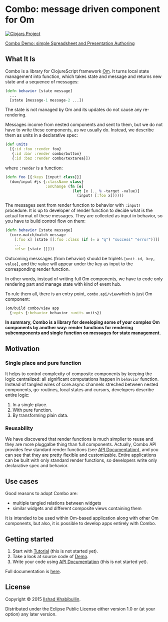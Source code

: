 # Combo: message driven component for Om

[![Clojars Project](http://clojars.org/combo/latest-version.svg)](http://clojars.org/ilshad/combo)

[Combo Demo: simple Spreadsheet and Presentation Authoring](http://ilshad.com/combo)

## What It Is

Combo is a library for ClojureScript framework [Om](http://omcljs.org).
It turns local state management into function, which takes state and
message and returns new state and a sequence of messages:

```clojure
(defn behavior [state message]
  ...
  [state [message-1 message-2 ...])
```

The state is not managed by Om and its updates do not cause any re-rendering.

Messages income from nested components and sent to them, but we do
not have to write these components, as we usually do. Instead, we
describe them as units in a declarative spec:

```clojure
(def units
  [{:id :foo :render foo}
   {:id :bar :render combo/button}
   {:id :baz :render combo/textarea}])
```

where `:render` is a function:

```clojure
(defn foo [{:keys [input! class]}]
  (dom/input #js {:className class}
                  :onChange (fn [e]
				              (let [x (.. % -target -value)]
	                            (input! [:foo x])))))
```

The messages sent from render function to behavior with `:input!`
procedure. It is up to developer of render function to decide what
is the actual format of these messages. They are collected as
input in behavior, so you have to build control flow on them:

```clojure
(defn behavior [state message]
  (core.match/match message
	[:foo x] [state [[:foo :class (if (= x "q") "success" "error")]]]
    ...
	:else [state []]))
```

Outcoming messsages (from behavior) should be triplets
`[unit-id, key, value]`, and the value will appear under the key as
input to the corresponding render function.

In other words, instead of writing full Om components, we have to code
only rendering part and manage state with kind of event hub.

To rule them all, there is an entry point, `combo.api/view`which is
just Om component:

```clojure
(om/build combo/view app
  {:opts {:behavior behavior :units units})
```

**In summary, Combo is a library for developing some of your
complex Om components by another way: render functions for rendering
subcomponents and single function on messages for state management.**

## Motivation

### Single place and pure function

It helps to control complexity of composite components by keeping the logic
centralized: all significant computations happen in `behavior`
function. Instead of tangled wires of core.async channels streched
between nested components, go-routines, local states and cursors,
developers describe entire logic:

1. In a single place.
2. With pure function.
3. By transforming plain data.

### Reusability

We have discovered that render functions is much simplier to reuse and they
are more pluggalbe thing than full components. Actually, Combo API
provides few standard render functions
(see [API Documentation](https://github.com/ilshad/combo/wiki/API)),
and you can see that they are pretty flexible and customizable. Entire
applications can be built with only standard render functions, so
developers write only declarative spec and behavior.

## Use cases

Good reasons to adopt Combo are:

- multiple tangled relations between widgets
- similar widgets and different composite views containing them

It is intended to be used within Om-based application along with other
Om components, but also, it is possible to develop apps entirely with Combo.

## Getting started

1. Start with [Tutorial](http://github.com/ilshad/combo/wiki/Tutorial)
   (this is not started yet).
2. Take a look at source code of [Demo](http://ilshad.com/combo/).
3. Write your code using
[API Documentation](https://github.com/ilshad/combo/wiki/API)
	(this is not started yet).

Full documentation is [here](http://github.com/ilshad/combo/wiki).

## License

Copyright © 2015 [Ilshad Khabibullin](http://ilshad.com).

Distributed under the Eclipse Public License either version 1.0 or (at
your option) any later version.
